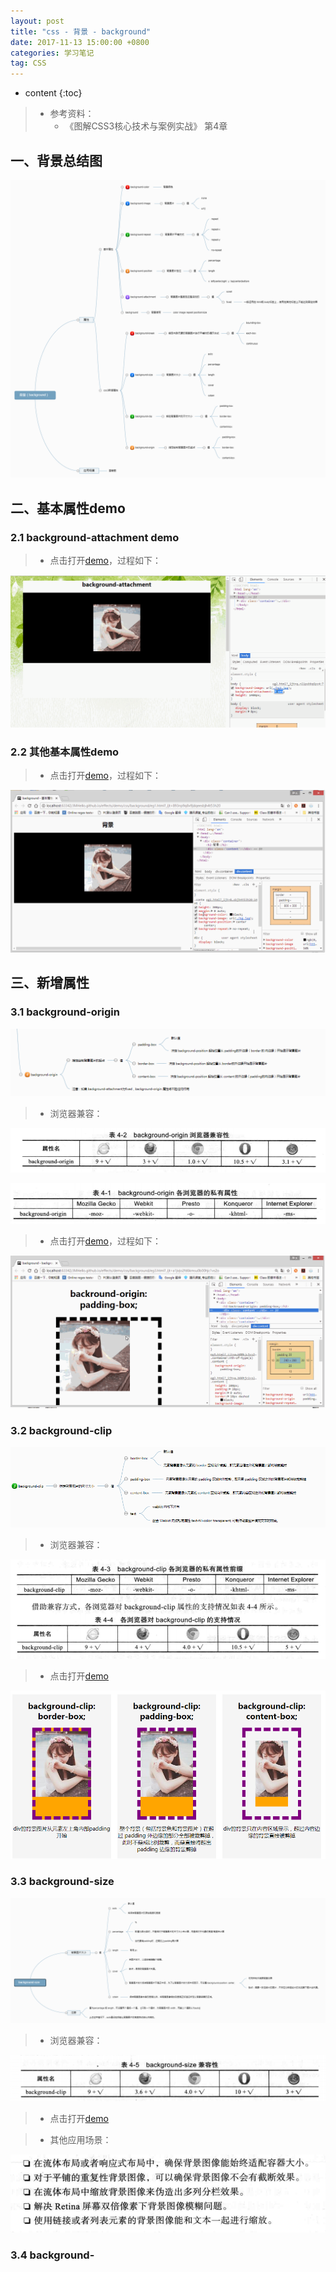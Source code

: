 ```yaml
---
layout: post
title: "css - 背景 - background"
date: 2017-11-13 15:00:00 +0800 
categories: 学习笔记
tag: CSS
---
```

* content
{:toc}

> * 参考资料：
>   * 《图解CSS3核心技术与案例实战》 第4章


<!-- more -->

## 一、背景总结图

![background](/styles/images/css/background/background-01.png)

## 二、基本属性demo

### 2.1 background-attachment demo

> * 点击打开[demo](/effects/demo/css/background/eg2.html)，过程如下：

![background](/effects/images/css/backround/backround-02.gif)

### 2.2 其他基本属性demo

> * 点击打开[demo](/effects/demo/css/background/eg1.html)，过程如下：

![background](/effects/images/css/backround/backround-01.gif)

## 三、新增属性

### 3.1 background-origin

![background](/styles/images/css/background/background-02.png)

> * 浏览器兼容：

![background](/styles/images/css/background/background-04.png)

![background](/styles/images/css/background/background-03.png)

> * 点击打开[demo](/effects/demo/css/background/eg3.html)，过程如下：

![background](/effects/images/css/backround/backround-03.gif)



### 3.2 background-clip

![background](/styles/images/css/background/background-05.png)

> * 浏览器兼容：

![background](/styles/images/css/background/background-06.png)


> * 点击打开[demo](/effects/demo/css/background/eg4.html)

![background](/styles/images/css/background/background-07.png)

### 3.3 background-size

![background](/styles/images/css/background/background-08.png)

> * 浏览器兼容：

![background](/styles/images/css/background/background-09.png)

> * 点击打开[demo](/effects/demo/css/background/eg5.html)

> * 其他应用场景：

![background](/styles/images/css/background/background-10.png)

### 3.4 background-